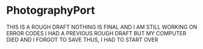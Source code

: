 # PhotographyPort
THIS IS A ROUGH DRAFT NOTHING IS FINAL AND I AM STILL WORKING ON ERROR CODES
I HAD A PREVIOUS ROUGH DRAFT BUT MY COMPUTER DIED AND I FORGOT TO SAVE
THUS, I HAD TO START OVER
